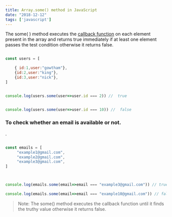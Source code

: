 ```yaml
---
title: Array.some() method in JavaScript
date: "2018-12-12"
tags: ['javascript']
---
```



The some( ) method executes the [callback function](/callback-function-javascript/) on each element present in the array and returns true immediately if at least one element passes the test condition otherwise it returns false.


```js

const users = [

    { id:1,user:"gowtham"},
    {id:2,user:"king"},
    {id:3,user:"nick"},
]


console.log(users.some(user=>user.id === 2)) //  true


console.log(users.some(user=>user.id === 10)) //  false


```



### To check whether an email is available or not.
.

```js

const emails = [
     "example1@gmail.com",
     "example2@gmail.com",
     "example3@gmail.com",
]



console.log(emails.some(email=>email === "example3@gmail.com")) // true

console.log(emails.some(email=>email === "example10@gmail.com")) // false


```

>Note: The some() method executes the callback function until it finds the truthy value otherwise it returns false.
